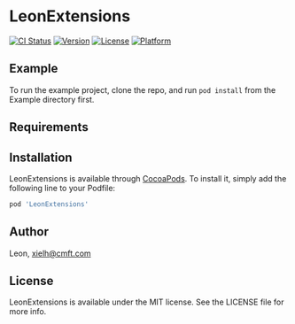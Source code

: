 # LeonExtensions

[![CI Status](https://img.shields.io/travis/Leon/LeonExtensions.svg?style=flat)](https://travis-ci.org/Leon/LeonExtensions)
[![Version](https://img.shields.io/cocoapods/v/LeonExtensions.svg?style=flat)](https://cocoapods.org/pods/LeonExtensions)
[![License](https://img.shields.io/cocoapods/l/LeonExtensions.svg?style=flat)](https://cocoapods.org/pods/LeonExtensions)
[![Platform](https://img.shields.io/cocoapods/p/LeonExtensions.svg?style=flat)](https://cocoapods.org/pods/LeonExtensions)

## Example

To run the example project, clone the repo, and run `pod install` from the Example directory first.

## Requirements

## Installation

LeonExtensions is available through [CocoaPods](https://cocoapods.org). To install
it, simply add the following line to your Podfile:

```ruby
pod 'LeonExtensions'
```

## Author

Leon, xielh@cmft.com

## License

LeonExtensions is available under the MIT license. See the LICENSE file for more info.
